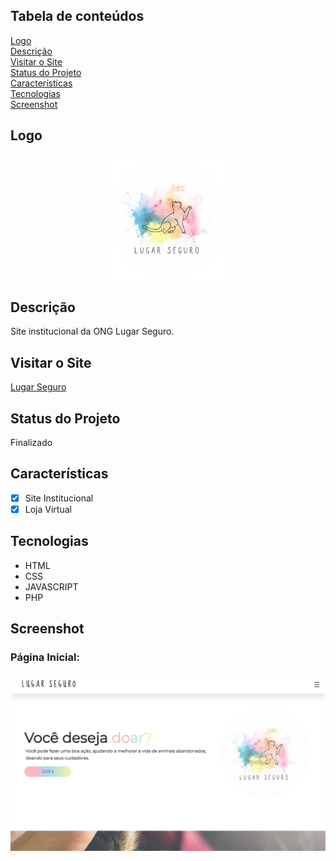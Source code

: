 ## Tabela de conteúdos
<a href="#logo"> Logo </a> <br/>
<a href="#descricao"> Descrição </a> <br/>
<a href="#visitar"> Visitar o Site </a> <br/>
<a href="#status"> Status do Projeto </a> <br/>
<a href="#caracteristicas"> Características </a> <br/>
<a href="#tecnologias"> Tecnologias </a> <br/>
<a href="#screenshot"> Screenshot </a>

<a name="logo"/>

## Logo
<div align="center">
  <img src="./assets/imagens/logo.png" width="200px" heigth="200px"/>
</div>

<a name="descricao"/>

## Descrição
Site institucional da ONG Lugar Seguro.

<a name="visitar"/>

## Visitar o Site
<a href="http://limaprogramming.atwebpages.com/LugarSeguro/" target="_blank" rel="noopener noreferrer"> Lugar Seguro </a>

<a name="status"/>

## Status do Projeto
Finalizado

<a name="caracteristicas"/>

## Características
- [x] Site Institucional
- [x] Loja Virtual 

<a name="tecnologias"/>

## Tecnologias
- HTML
- CSS
- JAVASCRIPT
- PHP

<a name="screenshot"/>

## Screenshot

### Página Inicial:
<img src="./assets/imagens/pagina-inicial.png" width="680px" heigth="328px"/>

